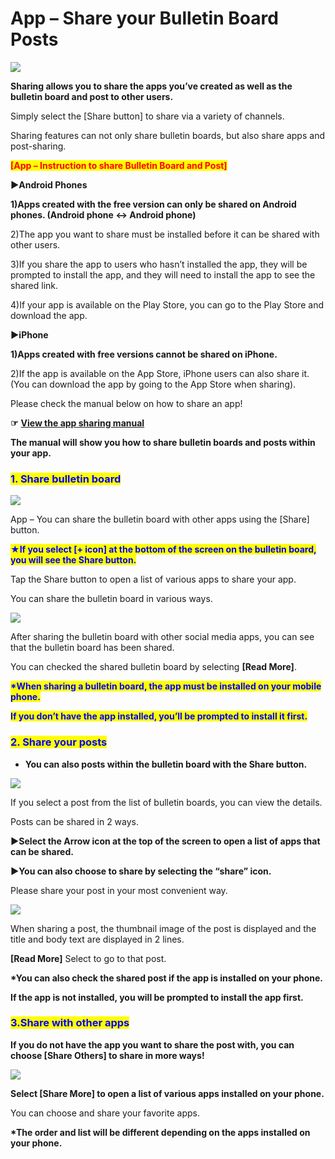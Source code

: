 # App – Share your Bulletin Board Posts

![](https://support.swing2app.com/wp-content/uploads/2018/10/bbshare.png)

**Sharing allows you to share the apps you’ve created as well as the bulletin board and post to other users.**

Simply select the \[Share button] to share via a variety of channels.

Sharing features can not only share bulletin boards, but also share apps and post-sharing.

<mark style="color:red;">**\[App – Instruction to share Bulletin Board and Post]**</mark>

**▶Android Phones**

**1)Apps created with the free version can only be shared on Android phones. (Android phone ↔ Android phone)**

2\)The app you want to share must be installed before it can be shared with other users.

3\)If you share the app to users who hasn’t installed the app, they will be prompted to install the app, and they will need to install the app to see the shared link.&#x20;

4\)If your app is available on the Play Store, you can go to the Play Store and download the app.

**▶iPhone**&#x20;

**1)Apps created with free versions cannot be shared on iPhone.**

2\)If the app is available on the App Store, iPhone users can also share it. (You can download the app by going to the App Store when sharing).

Please check the manual below on how to share an app!

**☞** [**View the app sharing manual**](appshare.md)

**The manual will show you how to share bulletin boards and posts within your app.**&#x20;



### <mark style="color:blue;">**1. Share bulletin board**</mark>

![](https://support.swing2app.com/wp-content/uploads/2018/10/Picture79.png)

App – You can share the bulletin board with other apps using the \[Share] button.

<mark style="color:blue;">**★If you select \[+ icon] at the bottom of the screen on the bulletin board, you will see the Share button.**</mark>

Tap the Share button to open a list of various apps to share your app.

You can share the bulletin board in various ways.



![](https://support.swing2app.com/wp-content/uploads/2018/10/Picture81.png)

After sharing the bulletin board with other social media apps, you can see that the bulletin board has been shared.

You can checked the shared bulletin board by selecting **\[Read More]**.

<mark style="color:blue;">**\*When sharing a bulletin board, the app must be installed on your mobile phone.**</mark>

<mark style="color:blue;">**If you don’t have the app installed, you’ll be prompted to install it first.**</mark>



### <mark style="color:blue;">**2. Share your posts**</mark>

* **You can also posts within the bulletin board with the Share button.**

![](https://support.swing2app.com/wp-content/uploads/2018/10/Picture83.png)

If you select a post from the list of bulletin boards, you can view the details.

Posts can be shared in 2 ways.

**▶Select the Arrow icon at the top of the screen to open a list of apps that can be shared.**

**▶You can also choose to share by selecting the “share” icon.**&#x20;

Please share your post in your most convenient way.



![](https://support.swing2app.com/wp-content/uploads/2018/10/Picture84.png)

When sharing a post, the thumbnail image of the post is displayed and the title and body text are displayed in 2 lines.

**\[Read More]** Select to go to that post.

**\*You can also check the shared post if the app is installed on your phone.**

**If the app is not installed, you will be prompted to install the app first.**



### <mark style="color:blue;">**3.Share with other apps**</mark>

**If you do not have the app you want to share the post with, you can choose \[Share Others] to share in more ways!**

![](https://support.swing2app.com/wp-content/uploads/2018/10/Picture85.png)

**Select \[Share More] to open a list of various apps installed on your phone.**

You can choose and share your favorite apps.

**\*The order and list will be different depending on the apps installed on your phone.**&#x20;
